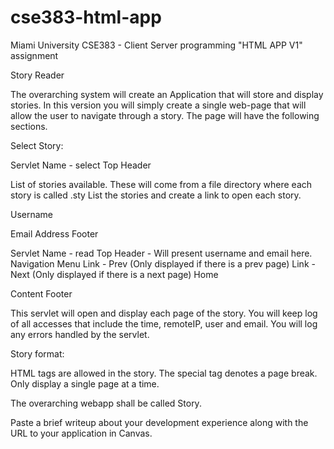 # cse383-html-app
Miami University CSE383 - Client Server programming "HTML APP V1" assignment

Story Reader

The overarching system will create an Application that will store and display stories.  In this version you will simply create a single web-page that will allow the user to navigate through a story. The page will have the following sections.

Select Story:

Servlet Name - select
Top Header


List of stories available. These will come from a file directory where each story is called <NAME>.sty List the stories and create a link to open each story.

Username

Email Address
Footer

Servlet Name - read
Top Header - Will present username and email here.
Navigation Menu
Link - Prev (Only displayed if there is a prev page)
Link - Next (Only displayed if there is a next page)
Home

Content
Footer

This servlet will open and display each page of the story.
You will keep  log of all accesses that include the time, remoteIP, user and email.
You will log any errors handled by the servlet.


Story format:

HTML tags are allowed in the story.
The special tag <PAGE> </PAGE> denotes a page break. Only display a single page at a time.

The overarching webapp shall be called Story.

Paste a brief writeup about your development experience along with the URL to your application in Canvas.
